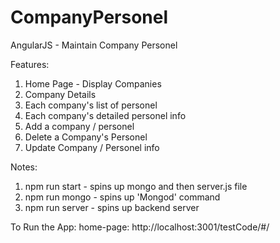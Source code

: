 # CompanyPersonel
AngularJS - Maintain Company Personel

Features:
1. Home Page - Display Companies
2. Company Details
3. Each company's list of personel
4. Each company's detailed personel info
5. Add a company / personel
6. Delete a Company's Personel
7. Update Company / Personel info

Notes:
1. npm run start - spins up mongo and then server.js file
2. npm run mongo - spins up 'Mongod' command
3. npm run server - spins up backend server

To Run the App: 
home-page: http://localhost:3001/testCode/#/
